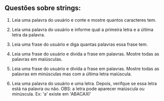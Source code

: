 ## Questões sobre **strings**:

1. Leia uma palavra do usuário e conte e mostre quantos caracteres tem.

2. Leia uma palavra do usuário e informe qual a primeira letra e a última letra da palavra.

3. Leia uma frase do usuário e diga quantas  palavras essa frase tem.

4. Leia uma frase do usuário e divida a frase em palavras. Mostre todas as palavras  em maiúsculas.

5.  Leia uma frase do usuário e divida a frase em palavras. Mostre todas as palavras em minúsculas mas com a última letra maiúscula.

6. Leia uma palavra do usuário e uma letra. Depois, verifque se essa letra está na palavra ou não.
OBS: a letra pode aparecer maiúscula ou minúscula.
Ex: 'a' existe em 'ABACAXI'